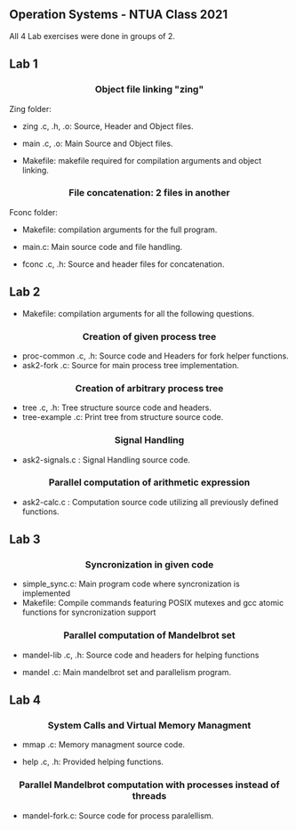 ## Operation Systems - NTUA Class 2021

All 4 Lab exercises were done in groups of 2.

## Lab 1

### <div align="center"> Object file linking "zing" </div>

Zing folder:
* zing .c, .h, .o: Source, Header and Object files.

* main .c, .o: Main Source and Object files.

* Makefile: makefile required for compilation arguments and object linking.



### <div align="center"> File concatenation: 2 files in another </div>

Fconc folder:
* Makefile: compilation arguments for the full program.

* main.c: Main source code and file handling.

* fconc .c, .h: Source and header files for concatenation.

## Lab 2

* Makefile: compilation arguments for all the following questions.

### <div align="center"> Creation of given process tree </div>

* proc-common .c, .h: Source code and Headers for fork helper functions.
* ask2-fork .c: Source for main process tree implementation.


### <div align="center"> Creation of arbitrary process tree </div>

* tree .c, .h: Tree structure source code and headers.
* tree-example .c: Print tree from structure source code.

### <div align="center"> Signal Handling </div>

* ask2-signals.c : Signal Handling source code.


### <div align="center"> Parallel computation of arithmetic expression </div>

* ask2-calc.c : Computation source code utilizing all previously defined functions.

## Lab 3

### <div align="center"> Syncronization in given code </div>

* simple_sync.c: Main program code where syncronization is implemented
* Makefile: Compile commands featuring POSIX mutexes and gcc atomic functions for syncronization support


### <div align="center"> Parallel computation of Mandelbrot set </div>

* mandel-lib .c, .h: Source code and headers for helping functions

* mandel .c: Main mandelbrot set and parallelism program.

## Lab 4

### <div align="center"> System Calls and Virtual Memory Managment </div>

* mmap .c: Memory managment source code.

* help .c, .h: Provided helping functions.

### <div align="center"> Parallel Mandelbrot computation with processes instead of threads </div>

* mandel-fork.c: Source code for process paralellism.
